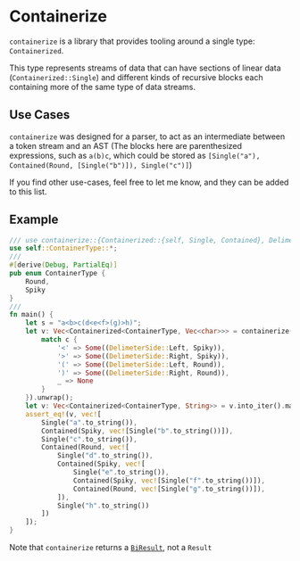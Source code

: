 # Containerize
`containerize` is a library that provides tooling around a single type: `Containerized`.

This type represents streams of data that can have sections of linear data (`Containerized::Single`)
and different kinds of recursive blocks each containing more of the same type of data streams.

## Use Cases
`containerize` was designed for a parser, to act as an intermediate between a token stream and an AST
(The blocks here are parenthesized expressions, such as `a(b)c`, which could be stored as
`[Single("a"), Contained(Round, [Single("b")]), Single("c")]`)

If you find other use-cases, feel free to let me know, and they can be added to this list.

## Example
```rust
/// use containerize::{Containerized::{self, Single, Contained}, DelimeterSide, containerize};
use self::ContainerType::*;
///
#[derive(Debug, PartialEq)]
pub enum ContainerType {
    Round,
    Spiky
}
///
fn main() {
    let s = "a<b>c(d<e<f>(g)>h)";
    let v: Vec<Containerized<ContainerType, Vec<char>>> = containerize(s.chars(), |&c: &char| -> Option<(DelimeterSide, ContainerType)> {
        match c {
            '<' => Some((DelimeterSide::Left, Spiky)),
            '>' => Some((DelimeterSide::Right, Spiky)),
            '(' => Some((DelimeterSide::Left, Round)),
            ')' => Some((DelimeterSide::Right, Round)),
            _ => None
        }
    }).unwrap();
    let v: Vec<Containerized<ContainerType, String>> = v.into_iter().map(|c| c.map(|v| v.into_iter().collect())).collect();
    assert_eq!(v, vec![
        Single("a".to_string()),
        Contained(Spiky, vec![Single("b".to_string())]),
        Single("c".to_string()),
        Contained(Round, vec![
            Single("d".to_string()),
            Contained(Spiky, vec![
                Single("e".to_string()),
                Contained(Spiky, vec![Single("f".to_string())]),
                Contained(Round, vec![Single("g".to_string())]),
            ]),
            Single("h".to_string())
        ])
    ]);
}
```

Note that `containerize` returns a [`BiResult`](https://github.com/T0mstone/tlibs/tree/master/bi_result), not a `Result`
